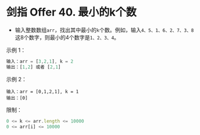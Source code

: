 # 剑指 Offer 40. 最小的k个数

- 输入整数数组` arr `，找出其中最小的` k `个数。例如，输入`4、5、1、6、2、7、3、8`这8个数字，则最小的4个数字是`1、2、3、4`。

 

示例 1：
```js
输入：arr = [3,2,1], k = 2
输出：[1,2] 或者 [2,1]
```
示例 2：
```
输入：arr = [0,1,2,1], k = 1
输出：[0]
``` 

限制：
```js
0 <= k <= arr.length <= 10000
0 <= arr[i] <= 10000
```